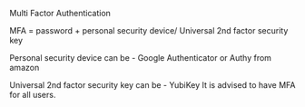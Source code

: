 Multi Factor Authentication

MFA = password + personal security device/ Universal 2nd factor security key

Personal security device can be - Google Authenticator or Authy from amazon

Universal 2nd factor security key can be - YubiKey
It is advised to have MFA for all users.